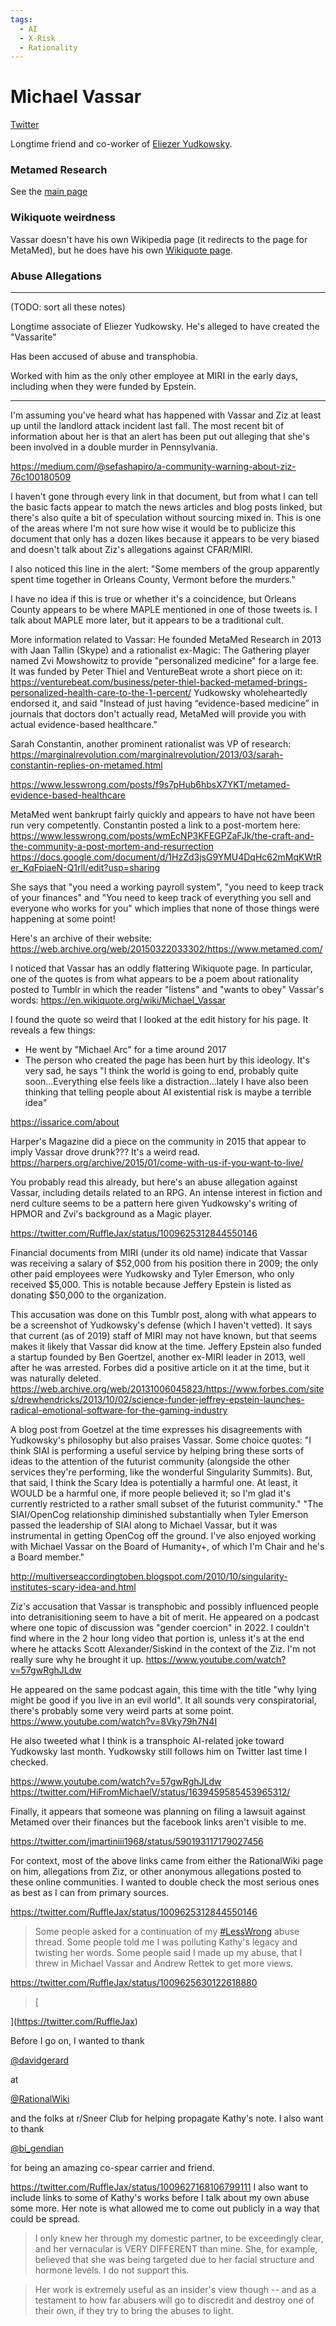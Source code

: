 ```yaml
---
tags:
  - AI
  - X-Risk
  - Rationality
---
```

# Michael Vassar

[Twitter](https://twitter.com/hifrommichaelv)

Longtime friend and co-worker of [Eliezer Yudkowsky](Eliezer%20Yudkowsky.md).


### Metamed Research

See the [main page](../Organizations/Metamed.md)

### Wikiquote weirdness

Vassar doesn't have his own Wikipedia page (it redirects to the page for MetaMed), but he does have his own [Wikiquote page](https://en.wikiquote.org/wiki/Michael_Vassar). 

### Abuse Allegations


----
(TODO: sort all these notes)

Longtime associate of Eliezer Yudkowsky. He's alleged to have created the "Vassarite"

Has been accused of abuse and transphobia. 

Worked with him as the only other employee at MIRI in the early days, including when they were funded by Epstein.


---


I'm assuming you've heard what has happened with Vassar and Ziz at least up until the landlord attack incident last fall. The most recent bit of information about her is that an alert has been put out alleging that she's been involved in a double murder in Pennsylvania.

https://medium.com/@sefashapiro/a-community-warning-about-ziz-76c100180509

I haven't gone through every link in that document, but from what I can tell the basic facts appear to match the news articles and blog posts linked, but there's also quite a bit of speculation without sourcing mixed in. This is one of the areas where I'm not sure how wise it would be to publicize this document that only has a dozen likes because it appears to be very biased and doesn't talk about Ziz's allegations against CFAR/MIRI.

I also noticed this line in the alert: "Some members of the group apparently spent time together in Orleans County, Vermont before the murders."

I have no idea if this is true or whether it's a coincidence, but Orleans County appears to be where MAPLE mentioned in one of those tweets is. I talk about MAPLE more later, but it appears to be a traditional cult.

More information related to Vassar:
He founded MetaMed Research in 2013 with Jaan Tallin (Skype) and a rationalist ex-Magic: The Gathering player named Zvi Mowshowitz to provide "personalized medicine" for a large fee. It was funded by Peter Thiel and VentureBeat wrote a short piece on it:
https://venturebeat.com/business/peter-thiel-backed-metamed-brings-personalized-health-care-to-the-1-percent/
Yudkowsky wholeheartedly endorsed it, and said "Instead of just having “evidence-based medicine” in journals that doctors don't actually read, MetaMed will provide you with actual evidence-based healthcare." 

Sarah Constantin, another prominent rationalist was VP of research: https://marginalrevolution.com/marginalrevolution/2013/03/sarah-constantin-replies-on-metamed.html

https://www.lesswrong.com/posts/f9s7pHub6hbsX7YKT/metamed-evidence-based-healthcare

MetaMed went bankrupt fairly quickly and appears to have not have been run very competently. Constantin posted a link to a post-mortem here:
https://www.lesswrong.com/posts/wmEcNP3KFEGPZaFJk/the-craft-and-the-community-a-post-mortem-and-resurrection
https://docs.google.com/document/d/1HzZd3jsG9YMU4DqHc62mMqKWtRer_KqFpiaeN-Q1rlI/edit?usp=sharing

She says that "you need a working payroll system", "you need to keep track of your finances" and "You need to keep track of everything you sell and everyone who works for you" which implies that none of those things were happening at some point! 	

Here's an archive of their website: https://web.archive.org/web/20150322033302/https://www.metamed.com/

I noticed that Vassar has an oddly flattering Wikiquote page. In particular, one of the quotes is from what appears to be a poem about rationality posted to Tumblr in which the reader "listens" and "wants to obey" Vassar's words: https://en.wikiquote.org/wiki/Michael_Vassar

I found the quote so weird that I looked at the edit history for his page. It reveals a few things:
- He went by "Michael Arc" for a time around 2017
- The person who created the page has been hurt by this ideology. It's very sad, he says "I think the world is going to end, probably quite soon...Everything else feels like a distraction...lately I have also been thinking that telling people about AI existential risk is maybe a terrible idea"

https://issarice.com/about

Harper's Magazine did a piece on the community in 2015 that appear to imply Vassar drove drunk??? It's a weird read. https://harpers.org/archive/2015/01/come-with-us-if-you-want-to-live/

You probably read this already, but here's an abuse allegation against Vassar, including details related to an RPG. An intense interest in fiction and nerd culture seems to be a pattern here given Yudkowsky's writing of HPMOR and Zvi's background as a Magic player.

https://twitter.com/RuffleJax/status/1009625312844550146

Financial documents from MIRI (under its old name) indicate that Vassar was receiving a salary of $52,000 from his position there in 2009; the only other paid employees were Yudkowsky and Tyler Emerson, who only received $5,000. This is notable because Jeffery Epstein is listed as donating $50,000 to the organization.

This accusation was done on this Tumblr post, along with what appears to be a screenshot of Yudkowsky's defense (which I haven't vetted). It says that current (as of 2019) staff of MIRI may not have known, but that seems makes it likely that Vassar did know at the time. Jeffery Epstein also funded a startup founded by Ben Goertzel, another ex-MIRI leader in 2013, well after he was arrested. Forbes did a positive article on it at the time, but it was naturally deleted.
https://web.archive.org/web/20131006045823/https://www.forbes.com/sites/drewhendricks/2013/10/02/science-funder-jeffrey-epstein-launches-radical-emotional-software-for-the-gaming-industry

A blog post from Goetzel at the time expresses his disagreements with Yudkowsky's philosophy but also praises Vassar. Some choice quotes:
"I think SIAI is performing a useful service by helping bring these sorts of ideas to the attention of the futurist community (alongside the other services they're performing, like the wonderful Singularity Summits). But, that said, I think the Scary Idea is potentially a harmful one. At least, it WOULD be a harmful one, if more people believed it; so I'm glad it's currently restricted to a rather small subset of the futurist community."
"The SIAI/OpenCog relationship diminished substantially when Tyler Emerson passed the leadership of SIAI along to Michael Vassar, but it was instrumental in getting OpenCog off the ground. I've also enjoyed working with Michael Vassar on the Board of Humanity+, of which I'm Chair and he's a Board member."

 http://multiverseaccordingtoben.blogspot.com/2010/10/singularity-institutes-scary-idea-and.html

Ziz's accusation that Vassar is transphobic and possibly influenced people into detranisitioning seem to have a bit of merit. He appeared on a podcast where one topic of discussion was "gender coercion" in 2022. I couldn't find where in the 2 hour long video that portion is, unless it's at the end where he attacks Scott Alexander/Siskind in the context of the Ziz. I'm not really sure why he brought it up.
https://www.youtube.com/watch?v=57gwRghJLdw

He appeared on the same podcast again, this time with the title "why lying might be good if you live in an evil world". It all sounds very conspiratorial, there's probably some very weird parts at some point. 
https://www.youtube.com/watch?v=8Vky79h7N4I

He also tweeted what I think is a transphoic AI-related joke toward Yudkowsky last month. Yudkowsky still follows him on Twitter last time I checked.

https://www.youtube.com/watch?v=57gwRghJLdw
https://twitter.com/HiFromMichaelV/status/1639459585453965312/

Finally, it appears that someone was planning on filing a lawsuit against Metamed over their finances but the facebook links aren't visible to me. 

https://twitter.com/jmartiniii1968/status/590193117179027456

For context, most of the above links came from either the RationalWiki page on him, allegations from Ziz, or other anonymous allegations posted to these online communities. I wanted to double check the most serious ones as best as I can from primary sources.


https://twitter.com/RuffleJax/status/1009625312844550146
>Some people asked for a continuation of my [#LessWrong](https://twitter.com/hashtag/LessWrong?src=hashtag_click) abuse thread. Some people told me I was polluting Kathy's legacy and twisting her words. Some people said I made up my abuse, that I threw in Michael Vassar and Andrew Rettek to get more views.

https://twitter.com/RuffleJax/status/1009625630122618880
>[

](https://twitter.com/RuffleJax)

Before I go on, I wanted to thank

[@davidgerard](https://twitter.com/davidgerard)

at

[@RationalWiki](https://twitter.com/RationalWiki)

and the folks at r/Sneer Club for helping propagate Kathy's note. I also want to thank

[@bi_gendian](https://twitter.com/bi_gendian)

for being an amazing co-spear carrier and friend.

https://twitter.com/RuffleJax/status/1009627168106799111
I also want to include links to some of Kathy's works before I talk about my own abuse some more. Her note is what allowed me to come out publicly in a way that could be spread.

>I only knew her through my domestic partner, to be exceedingly clear, and her vernacular is VERY DIFFERENT than mine. She, for example, believed that she was being targeted due to her facial structure and hormone levels. I do not support this.

>Her work is extremely useful as an insider's view though -- and as a testament to how far abusers will go to discredit and destroy one of their own, if they try to bring the abuses to light.